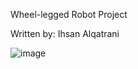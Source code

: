 Wheel-legged Robot Project

Written by: Ihsan Alqatrani


![image](https://github.com/user-attachments/assets/f2392632-b69b-4f37-895e-5f02d7db3872)
